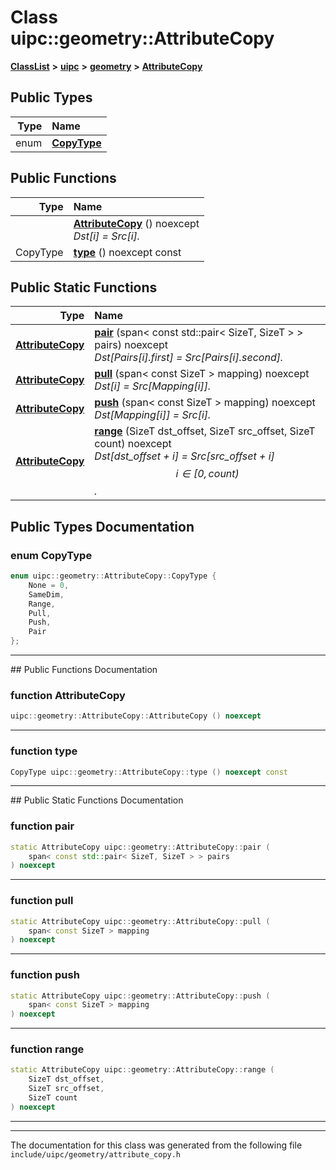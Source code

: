 

# Class uipc::geometry::AttributeCopy



[**ClassList**](annotated.md) **>** [**uipc**](namespaceuipc.md) **>** [**geometry**](namespaceuipc_1_1geometry.md) **>** [**AttributeCopy**](classuipc_1_1geometry_1_1_attribute_copy.md)






















## Public Types

| Type | Name |
| ---: | :--- |
| enum  | [**CopyType**](#enum-copytype)  <br> |




















## Public Functions

| Type | Name |
| ---: | :--- |
|   | [**AttributeCopy**](#function-attributecopy) () noexcept<br>_Dst[i] = Src[i]._  |
|  CopyType | [**type**](#function-type) () noexcept const<br> |


## Public Static Functions

| Type | Name |
| ---: | :--- |
|  [**AttributeCopy**](classuipc_1_1geometry_1_1_attribute_copy.md) | [**pair**](#function-pair) (span&lt; const std::pair&lt; SizeT, SizeT &gt; &gt; pairs) noexcept<br>_Dst[Pairs[i].first] = Src[Pairs[i].second]._  |
|  [**AttributeCopy**](classuipc_1_1geometry_1_1_attribute_copy.md) | [**pull**](#function-pull) (span&lt; const SizeT &gt; mapping) noexcept<br>_Dst[i] = Src[Mapping[i]]._  |
|  [**AttributeCopy**](classuipc_1_1geometry_1_1_attribute_copy.md) | [**push**](#function-push) (span&lt; const SizeT &gt; mapping) noexcept<br>_Dst[Mapping[i]] = Src[i]._  |
|  [**AttributeCopy**](classuipc_1_1geometry_1_1_attribute_copy.md) | [**range**](#function-range) (SizeT dst\_offset, SizeT src\_offset, SizeT count) noexcept<br>_Dst[dst\_offset + i] = Src[src\_offset + i] $$ i \in [0, count) $$._  |


























## Public Types Documentation




### enum CopyType 

```C++
enum uipc::geometry::AttributeCopy::CopyType {
    None = 0,
    SameDim,
    Range,
    Pull,
    Push,
    Pair
};
```




<hr>
## Public Functions Documentation




### function AttributeCopy 

```C++
uipc::geometry::AttributeCopy::AttributeCopy () noexcept
```




<hr>



### function type 

```C++
CopyType uipc::geometry::AttributeCopy::type () noexcept const
```




<hr>
## Public Static Functions Documentation




### function pair 

```C++
static AttributeCopy uipc::geometry::AttributeCopy::pair (
    span< const std::pair< SizeT, SizeT > > pairs
) noexcept
```




<hr>



### function pull 

```C++
static AttributeCopy uipc::geometry::AttributeCopy::pull (
    span< const SizeT > mapping
) noexcept
```




<hr>



### function push 

```C++
static AttributeCopy uipc::geometry::AttributeCopy::push (
    span< const SizeT > mapping
) noexcept
```




<hr>



### function range 

```C++
static AttributeCopy uipc::geometry::AttributeCopy::range (
    SizeT dst_offset,
    SizeT src_offset,
    SizeT count
) noexcept
```




<hr>

------------------------------
The documentation for this class was generated from the following file `include/uipc/geometry/attribute_copy.h`

